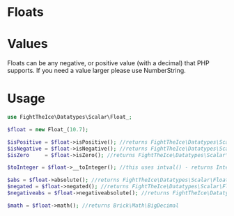 # Floats

# Values
Floats can be any negative, or positive value (with a decimal) that PHP supports. If you need a value larger please use NumberString.

# Usage
```php
use FightTheIce\Datatypes\Scalar\Float_;

$float = new Float_(10.7);

$isPositive = $float->isPositive(); //returns FightTheIce\Datatypes\Scalar\Boolean_
$isNegative = $float->isNegative(); //returns FightTheIce\Datatypes\Scalar\Boolean_
$isZero     = $float->isZero(); //returns FightTheIce\Datatypes\Scalar\Boolean_

$toInteger = $float->__toInteger(); //this uses intval() - returns Integer_

$abs = $float->absolute(); //returns FightTheIce\Datatypes\Scalar\Float_
$negated = $float->negated(); //returns FightTheIce\Datatypes\Scalar\Float_;
$negativeabs = $float->negativeabsolute(); //returns FightTheIce\Datatypes\Scalar\Float_

$math = $float->math(); //returns Brick\Math\BigDecimal
```